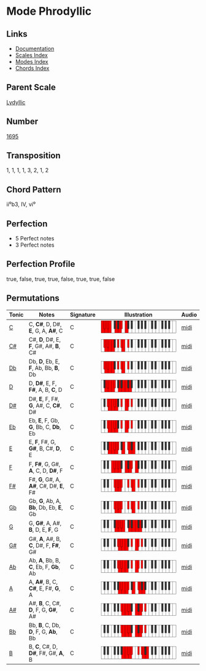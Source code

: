 # Mode Phrodyllic

## Links

- [Documentation](README.md)
- [Scales Index](Scales.md)
- [Modes Index](Modes.md)
- [Chords Index](Chords.md)

## Parent Scale

[Lydyllic](ScaleLydyllic.md)

## Number

[1695](https://ianring.com/musictheory/scales/1695)

## Transposition

1, 1, 1, 1, 3, 2, 1, 2

## Chord Pattern

ii⁰b3, IV, vi⁰

## Perfection

- 5 Perfect notes
- 3 Perfect notes

## Perfection Profile

true, false, true, true, false, true, true, false

## Permutations

| Tonic | Notes | Signature | Illustration | Audio |
|-------|-------|-----------|--------------|-------|
| [C](ModeCNaturalPhrodyllic.md) | C, **C#**, D, D#, **E**, G, A, **A#**, C | C | ![CNaturalPhrodyllic](ModeCNaturalPhrodyllic.png) | [midi](https://github.com/edipermadi/music/blob/main/docs/ModeCNaturalPhrodyllic.mid?raw=true) |
| [C#](ModeCSharpPhrodyllic.md) | C#, **D**, D#, E, **F**, G#, A#, **B**, C# | C | ![CSharpPhrodyllic](ModeCSharpPhrodyllic.png) | [midi](https://github.com/edipermadi/music/blob/main/docs/ModeCSharpPhrodyllic.mid?raw=true) |
| [Db](ModeDFlatPhrodyllic.md) | Db, **D**, Eb, E, **F**, Ab, Bb, **B**, Db | C | ![DFlatPhrodyllic](ModeDFlatPhrodyllic.png) | [midi](https://github.com/edipermadi/music/blob/main/docs/ModeDFlatPhrodyllic.mid?raw=true) |
| [D](ModeDNaturalPhrodyllic.md) | D, **D#**, E, F, **F#**, A, B, **C**, D | C | ![DNaturalPhrodyllic](ModeDNaturalPhrodyllic.png) | [midi](https://github.com/edipermadi/music/blob/main/docs/ModeDNaturalPhrodyllic.mid?raw=true) |
| [D#](ModeDSharpPhrodyllic.md) | D#, **E**, F, F#, **G**, A#, C, **C#**, D# | C | ![DSharpPhrodyllic](ModeDSharpPhrodyllic.png) | [midi](https://github.com/edipermadi/music/blob/main/docs/ModeDSharpPhrodyllic.mid?raw=true) |
| [Eb](ModeEFlatPhrodyllic.md) | Eb, **E**, F, Gb, **G**, Bb, C, **Db**, Eb | C | ![EFlatPhrodyllic](ModeEFlatPhrodyllic.png) | [midi](https://github.com/edipermadi/music/blob/main/docs/ModeEFlatPhrodyllic.mid?raw=true) |
| [E](ModeENaturalPhrodyllic.md) | E, **F**, F#, G, **G#**, B, C#, **D**, E | C | ![ENaturalPhrodyllic](ModeENaturalPhrodyllic.png) | [midi](https://github.com/edipermadi/music/blob/main/docs/ModeENaturalPhrodyllic.mid?raw=true) |
| [F](ModeFNaturalPhrodyllic.md) | F, **F#**, G, G#, **A**, C, D, **D#**, F | C | ![FNaturalPhrodyllic](ModeFNaturalPhrodyllic.png) | [midi](https://github.com/edipermadi/music/blob/main/docs/ModeFNaturalPhrodyllic.mid?raw=true) |
| [F#](ModeFSharpPhrodyllic.md) | F#, **G**, G#, A, **A#**, C#, D#, **E**, F# | C | ![FSharpPhrodyllic](ModeFSharpPhrodyllic.png) | [midi](https://github.com/edipermadi/music/blob/main/docs/ModeFSharpPhrodyllic.mid?raw=true) |
| [Gb](ModeGFlatPhrodyllic.md) | Gb, **G**, Ab, A, **Bb**, Db, Eb, **E**, Gb | C | ![GFlatPhrodyllic](ModeGFlatPhrodyllic.png) | [midi](https://github.com/edipermadi/music/blob/main/docs/ModeGFlatPhrodyllic.mid?raw=true) |
| [G](ModeGNaturalPhrodyllic.md) | G, **G#**, A, A#, **B**, D, E, **F**, G | C | ![GNaturalPhrodyllic](ModeGNaturalPhrodyllic.png) | [midi](https://github.com/edipermadi/music/blob/main/docs/ModeGNaturalPhrodyllic.mid?raw=true) |
| [G#](ModeGSharpPhrodyllic.md) | G#, **A**, A#, B, **C**, D#, F, **F#**, G# | C | ![GSharpPhrodyllic](ModeGSharpPhrodyllic.png) | [midi](https://github.com/edipermadi/music/blob/main/docs/ModeGSharpPhrodyllic.mid?raw=true) |
| [Ab](ModeAFlatPhrodyllic.md) | Ab, **A**, Bb, B, **C**, Eb, F, **Gb**, Ab | C | ![AFlatPhrodyllic](ModeAFlatPhrodyllic.png) | [midi](https://github.com/edipermadi/music/blob/main/docs/ModeAFlatPhrodyllic.mid?raw=true) |
| [A](ModeANaturalPhrodyllic.md) | A, **A#**, B, C, **C#**, E, F#, **G**, A | C | ![ANaturalPhrodyllic](ModeANaturalPhrodyllic.png) | [midi](https://github.com/edipermadi/music/blob/main/docs/ModeANaturalPhrodyllic.mid?raw=true) |
| [A#](ModeASharpPhrodyllic.md) | A#, **B**, C, C#, **D**, F, G, **G#**, A# | C | ![ASharpPhrodyllic](ModeASharpPhrodyllic.png) | [midi](https://github.com/edipermadi/music/blob/main/docs/ModeASharpPhrodyllic.mid?raw=true) |
| [Bb](ModeBFlatPhrodyllic.md) | Bb, **B**, C, Db, **D**, F, G, **Ab**, Bb | C | ![BFlatPhrodyllic](ModeBFlatPhrodyllic.png) | [midi](https://github.com/edipermadi/music/blob/main/docs/ModeBFlatPhrodyllic.mid?raw=true) |
| [B](ModeBNaturalPhrodyllic.md) | B, **C**, C#, D, **D#**, F#, G#, **A**, B | C | ![BNaturalPhrodyllic](ModeBNaturalPhrodyllic.png) | [midi](https://github.com/edipermadi/music/blob/main/docs/ModeBNaturalPhrodyllic.mid?raw=true) |
